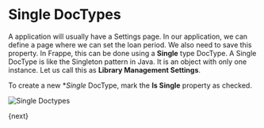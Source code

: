 <!-- add-breadcrumbs -->
# Single DocTypes

A application will usually have a Settings page. In our application, we can define a page where we can set the loan period. We also need to save this property. In Frappe, this can be done using a **Single** type DocType. A Single DocType is like the Singleton pattern in Java. It is an object with only one instance. Let us call this as **Library Management Settings**.

To create a new **Single* DocType, mark the **Is Single** property as checked.

<img class="screenshot" alt="Single Doctypes" src="/docs/assets/img/tab_single.png">

{next}
